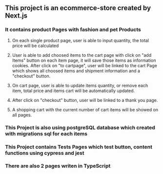 ## This project is an ecommerce-store created by Next.js

### It contains product Pages with fashion and pet Products

1. On each single product page, user is able to input quantity, the total price will be calculated 

2. User is able to add choosed items to the cart page with click on "add Items" button on each item page, it will save those items as information cookies. After click on "to cartpage", user will be linked to the cart Page which shows all choosed items and shipment information and a "checkout" button. 

3. On cart page, user is able to update items quantity, or remove each item, total price and items cart will be automatically updated. 

4. After click on "checkout" button, user will be linked to a thank you page.
  
5. A shopping cart with the current number of cart items will be showed on all pages.
  
### This Project is also using postgreSQL database which created with migrations sql for each items

### This Project contains Tests Pages which test button, content functions using cypress and jest

### There are also 2 pages writen in TypeScript 
